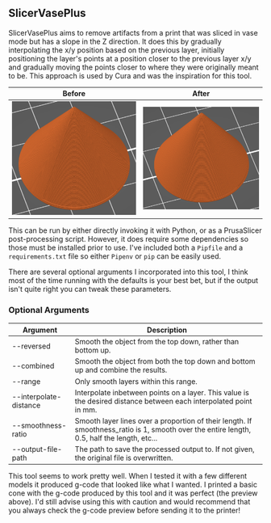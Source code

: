 ## SlicerVasePlus

SlicerVasePlus aims to remove artifacts from a print that was sliced in vase
mode but has a slope in the Z direction. It does this by gradually interpolating
the x/y position based on the previous layer, initially positioning the layer's
points at a position closer to the previous layer x/y and gradually moving the
points closer to where they were originally meant to be. This approach is used
by Cura and was the inspiration for this tool.

| Before | After |
| ------ | ----- |
| ![G-code preview without SlicerVasePlus](readme_examples/before.png) | ![G-code preview with SlicerVasePlus](readme_examples/after.png) |


This can be run by either directly invoking it with Python, or as a PrusaSlicer
post-processing script. However, it does require some dependencies so those must
be installed prior to use. I've included both a `Pipfile` and a
`requirements.txt` file so either `Pipenv` or `pip` can be easily used.

There are several optional arguments I incorporated into this tool, I think most
of the time running with the defaults is your best bet, but if the output isn't
quite right you can tweak these parameters.

### Optional Arguments
| Argument | Description |
| -------- | ----------- |
| --reversed | Smooth the object from the top down, rather than bottom up.|
| --combined | Smooth the object from both the top down and bottom up and combine the results. |
| --range | Only smooth layers within this range. |
| --interpolate-distance | Interpolate inbetween points on a layer. This value is the desired distance between each interpolated point in mm. |
| --smoothness-ratio | Smooth layer lines over a proportion of their length. If smoothness_ratio is 1, smooth over the entire length, 0.5, half the length, etc... |
| --output-file-path | The path to save the processed output to. If not given, the original file is overwritten. |

This tool seems to work pretty well. When I tested it with a few different
models it produced g-code that looked like what I wanted. I printed a basic cone
with the g-code produced by this tool and it was perfect (the preview above).
I'd still advise using this with caution and would recommend that you always
check the g-code preview before sending it to the printer!
